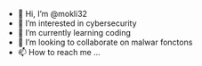 - 👋 Hi, I’m @mokli32
- 👀 I’m interested in cybersecurity
- 🌱 I’m currently learning coding
- 💞️ I’m looking to collaborate on malwar fonctons
- 📫 How to reach me ...

<!---
mokli32/mokli32 is a ✨ special ✨ repository because its `README.md` (this file) appears on your GitHub profile.
You can click the Preview link to take a look at your changes.
--->
